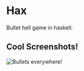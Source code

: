 # Hax
Bullet hell game in haskell.


## Cool Screenshots!
![Bullets everywhere!](https://media.discordapp.net/attachments/251783968515555330/500567570533974026/unknown.png?width=423&height=590)